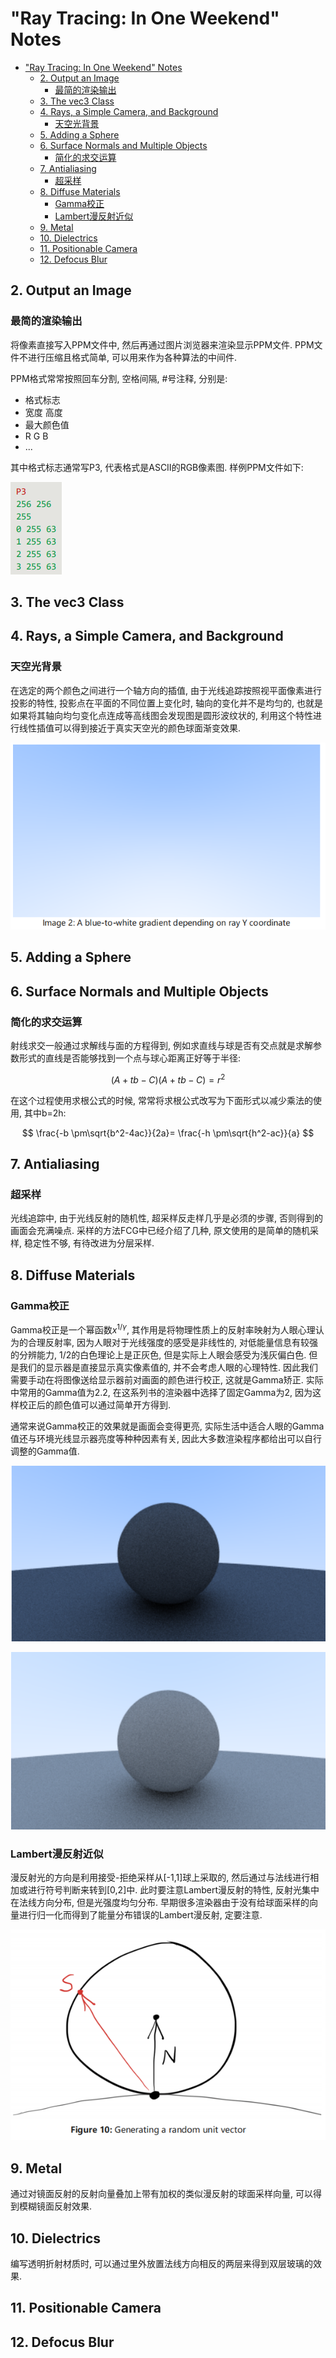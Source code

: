 # "Ray Tracing: In One Weekend" Notes

- ["Ray Tracing: In One Weekend" Notes](#ray-tracing-in-one-weekend-notes)
  - [2. Output an Image](#2-output-an-image)
    - [最简的渲染输出](#最简的渲染输出)
  - [3. The vec3 Class](#3-the-vec3-class)
  - [4. Rays, a Simple Camera, and Background](#4-rays-a-simple-camera-and-background)
    - [天空光背景](#天空光背景)
  - [5. Adding a Sphere](#5-adding-a-sphere)
  - [6. Surface Normals and Multiple Objects](#6-surface-normals-and-multiple-objects)
    - [简化的求交运算](#简化的求交运算)
  - [7. Antialiasing](#7-antialiasing)
    - [超采样](#超采样)
  - [8. Diffuse Materials](#8-diffuse-materials)
    - [Gamma校正](#gamma校正)
    - [Lambert漫反射近似](#lambert漫反射近似)
  - [9. Metal](#9-metal)
  - [10. Dielectrics](#10-dielectrics)
  - [11. Positionable Camera](#11-positionable-camera)
  - [12. Defocus Blur](#12-defocus-blur)


## 2. Output an Image

### 最简的渲染输出

将像素直接写入PPM文件中, 然后再通过图片浏览器来渲染显示PPM文件. PPM文件不进行压缩且格式简单, 可以用来作为各种算法的中间件.

PPM格式常常按照回车分割, 空格间隔, #号注释, 分别是:
- 格式标志
- 宽度 高度
- 最大颜色值
- R G B
- ...

其中格式标志通常写P3, 代表格式是ASCII的RGB像素图. 样例PPM文件如下:

![picture 2](Media/535717ec2083cb1ec80962078d9b8306d65fe4a4f2ce3ccb1d9f435f40f4f194.png)  

## 3. The vec3 Class

## 4. Rays, a Simple Camera, and Background

### 天空光背景

在选定的两个颜色之间进行一个轴方向的插值, 由于光线追踪按照视平面像素进行投影的特性, 投影点在平面的不同位置上变化时, 轴向的变化并不是均匀的, 也就是如果将其轴向均匀变化点连成等高线图会发现图是圆形波纹状的, 利用这个特性进行线性插值可以得到接近于真实天空光的颜色球面渐变效果.

![picture 3](Media/a76d3ae63959ad7626300203c817174204e822f9963890329b20f88d0e707d97.png)  

## 5. Adding a Sphere

## 6. Surface Normals and Multiple Objects

### 简化的求交运算

射线求交一般通过求解线与面的方程得到, 例如求直线与球是否有交点就是求解参数形式的直线是否能够找到一个点与球心距离正好等于半径:

$$
(A+tb-C)(A+tb-C)=r^2
$$

在这个过程使用求根公式的时候, 常常将求根公式改写为下面形式以减少乘法的使用, 其中b=2h:

$$
\frac{-b \pm\sqrt{b^2-4ac}}{2a}= \frac{-h \pm\sqrt{h^2-ac}}{a}
$$

## 7. Antialiasing

### 超采样

光线追踪中, 由于光线反射的随机性, 超采样反走样几乎是必须的步骤, 否则得到的画面会充满噪点. 采样的方法FCG中已经介绍了几种, 原文使用的是简单的随机采样, 稳定性不够, 有待改进为分层采样.

## 8. Diffuse Materials

### Gamma校正

Gamma校正是一个幂函数$x^{1/ \gamma}$, 其作用是将物理性质上的反射率映射为人眼心理认为的合理反射率, 因为人眼对于光线强度的感受是非线性的, 对低能量信息有较强的分辨能力, 1/2的白色理论上是正灰色, 但是实际上人眼会感受为浅灰偏白色. 但是我们的显示器是直接显示真实像素值的, 并不会考虑人眼的心理特性. 因此我们需要手动在将图像送给显示器前对画面的颜色进行校正, 这就是Gamma矫正. 实际中常用的Gamma值为2.2, 在这系列书的渲染器中选择了固定Gamma为2, 因为这样校正后的颜色值可以通过简单开方得到.

通常来说Gamma校正的效果就是画面会变得更亮, 实际生活中适合人眼的Gamma值还与环境光线显示器亮度等种种因素有关, 因此大多数渲染程序都给出可以自行调整的Gamma值.

![picture 4](Media/bfdeb10c31b1008bd27fd870a0c5a13790a0649f2bcd080aaa47eb65d7d03cfa.png)  

![picture 5](Media/b96eef6ef57eb6066787fd4a6acdf6334635de668961bb29b564fc44a48fab18.png)  


### Lambert漫反射近似

漫反射光的方向是利用接受-拒绝采样从[-1,1]球上采取的, 然后通过与法线进行相加或进行符号判断来转到[0,2]中. 此时要注意Lambert漫反射的特性, 反射光集中在法线方向分布, 但是光强度均匀分布. 早期很多渲染器由于没有给球面采样的向量进行归一化而得到了能量分布错误的Lambert漫反射, 定要注意.

![picture 1](Media/198e122c355c1d63abbef3152ea478f49fa3b158ac9d500e4375e572ac63842f.png)  

## 9. Metal

通过对镜面反射的反射向量叠加上带有加权的类似漫反射的球面采样向量, 可以得到模糊镜面反射效果.

## 10. Dielectrics

编写透明折射材质时, 可以通过里外放置法线方向相反的两层来得到双层玻璃的效果.

## 11. Positionable Camera

## 12. Defocus Blur